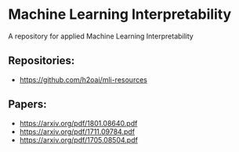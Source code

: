 # Machine Learning Interpretability
A repository for applied Machine Learning Interpretability 

## Repositories:
* https://github.com/h2oai/mli-resources

## Papers:
* https://arxiv.org/pdf/1801.08640.pdf
* https://arxiv.org/pdf/1711.09784.pdf
* https://arxiv.org/pdf/1705.08504.pdf
